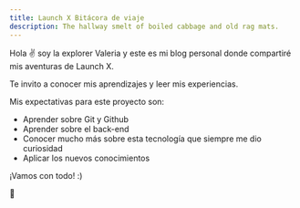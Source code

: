 ```yaml
---
title: Launch X Bitácora de viaje
description: The hallway smelt of boiled cabbage and old rag mats.
---
```


Hola ✌️  soy la explorer Valeria y este es mi blog personal donde compartiré mis aventuras de Launch X.

Te invito a conocer mis aprendizajes y leer mis experiencias.


Mis expectativas para este proyecto son:
- Aprender sobre Git y Github
- Aprender sobre el back-end 
- Conocer mucho más sobre esta tecnología que siempre me dio curiosidad
- Aplicar los nuevos conocimientos 

¡Vamos con todo! :)

🚀

